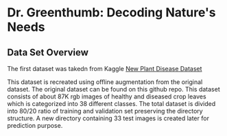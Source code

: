 # Dr. Greenthumb: Decoding Nature's Needs

## Data Set Overview
The first dataset was takedn from Kaggle 
[New Plant Disease Dataset]([https://www.google.com](https://www.kaggle.com/datasets/vipoooool/new-plant-diseases-dataset/data))

This dataset is recreated using offline augmentation from the original dataset. The original dataset can be found on this github repo. This dataset consists of about 87K rgb images of healthy and diseased crop leaves which is categorized into 38 different classes. The total dataset is divided into 80/20 ratio of training and validation set preserving the directory structure. A new directory containing 33 test images is created later for prediction purpose.
